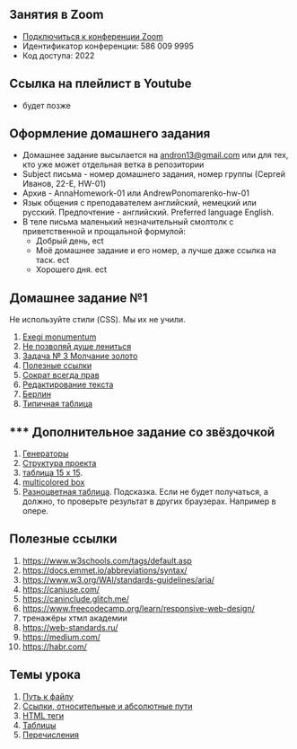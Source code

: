 ## Занятия в Zoom

- [Подключиться к конференции Zoom](https://us02web.zoom.us/j/5860099995?pwd=TW1yTUdQRjQzd0txdDM0VmJrUk5TUT09)
- Идентификатор конференции: 586 009 9995
- Код доступа: 2022

## Ссылка на плейлист в Youtube

- будет позже

## Оформление домашнего задания

- Домашнее задание высылается на andron13@gmail.com или для тех, кто уже может отдельная ветка в репозитории
- Subject письма - номер домашнего задания, номер группы (Сергей Иванов, 22-Е, HW-01)
- Архив - AnnaHomework-01 или AndrewPonomarenko-hw-01
- Язык общения с преподавателем английский, немецкий или русский. Предпочтение - английский. Preferred language English.
- В теле письма маленький незначительный смолтолк с приветственной и прощальной формулой:
  - Добрый день, ect
  - Моё домашнее задание и его номер, а лучше даже ссылка на таск. ect
  - Хорошего дня. ect

## Домашнее задание №1

Не используйте стили (CSS). Мы их не учили.

1. [Exegi monumentum](https://andron13.de/school/frontend/fe-exercises/01-basic/01-exercises-html/) 
2. [Не позволяй душе лениться](https://andron13.de/school/frontend/fe-exercises/01-basic/02-exercises-html/) 
3. [Задача № 3 Молчание золото](https://andron13.de/school/frontend/fe-exercises/01-basic/03-exercises-html/) 
4. [Полезные ссылки]( https://andron13.de/school/frontend/fe-exercises/01-basic/05-exercises-html/) 
5. [Сократ всегда прав ](https://andron13.de/school/frontend/fe-exercises/01-basic/07-exercises-html/)
6. [Редактирование текста ](https://andron13.de/school/frontend/fe-exercises/01-basic/08-exercises-html/) 
7. [Берлин](https://andron13.de/school/frontend/fe-exercises/04-media/01-exercises-html-media/) 
8. [Типичная таблица](https://andron13.de/school/frontend/fe-exercises/02-table/02-exercises-html-table/)

## *** Дополнительное задание со звёздочкой

1. [Генераторы  ](https://andron13.de/school/frontend/fe-exercises/01-basic/06-exercises-html/)
2. [Структура проекта ](https://andron13.de/school/frontend/fe-exercises/01-basic/04-exercises-html/)
3. [таблица 15 x 15](https://andron13.de/school/frontend/fe-exercises/02-table/01-exercises-html-table/). 
4. [multicolored box](https://andron13.de/school/frontend/fe-exercises/02-table/03-exercises-html-table/)
5. [Разноцветная таблица](https://andron13.de/school/frontend/fe-exercises/02-table/04-exercises-html-table/). Подсказка. Если не будет получаться, а должно, то проверьте результат в других браузерах. Например в опере.


## Полезные ссылки

1. https://www.w3schools.com/tags/default.asp
2. https://docs.emmet.io/abbreviations/syntax/
3. https://www.w3.org/WAI/standards-guidelines/aria/
4. https://caniuse.com/
5. https://caninclude.glitch.me/
6. https://www.freecodecamp.org/learn/responsive-web-design/
7. тренажёры хтмл академии
8. https://web-standards.ru/
9. https://medium.com/
10. https://habr.com/

## Темы урока

1. [Путь к файлу ](https://andron13.de/school/frontend/html/03-html-path/)
2. [Ссылки, относительные и абсолютные пути](https://andron13.de/school/frontend/html/08-html-url-tag-a/)
3. [HTML теги](https://andron13.de/school/frontend/html/04-html-tags/)
4. [Таблицы ](https://andron13.de/school/frontend/html/05-html-table/)
5. [Перечисления](https://andron13.de/school/frontend/html/09-html-u-o-list/)
